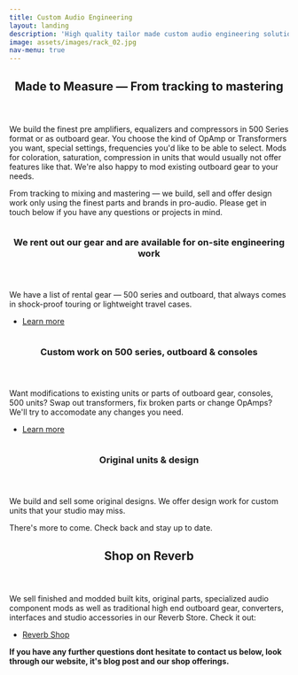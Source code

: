 ```yaml
---
title: Custom Audio Engineering
layout: landing
description: 'High quality tailor made custom audio engineering solutions. Built ourselves our by the best in the field.'
image: assets/images/rack_02.jpg
nav-menu: true
---
```


<!-- Main -->
<div id="main">

<!-- One -->
<section id="one">
	<div class="inner">
		<header class="major">
			<h2>Made to Measure &mdash; From tracking to mastering</h2>
		</header>
		<p>We build the finest pre amplifiers, equalizers and compressors in 500 Series format or as outboard gear. You choose the kind of OpAmp or Transformers you want, special settings, frequencies you'd like to be able to select. Mods for coloration, saturation, compression in units that would usually not offer features like that. We're also happy to mod existing outboard gear to your needs.</p>
		<p>From tracking to mixing and mastering &mdash; we build, sell and offer design work only using the finest parts and brands in pro-audio. Please get in touch below if you have any questions or projects in mind.</p>
	</div>
</section>

<!-- Two -->
<section id="two" class="spotlights">
	<section>
		<a href="rental.html" class="image">
			<img src="{% link assets/images/focusriteisaprodmk2.jpg %}" alt="" data-position="center center" />
		</a>
		<div class="content">
			<div class="inner">
				<header class="major">
					<h3>We rent out our gear and are available for on-site engineering work</h3>
				</header>
				<p>We have a list of rental gear &mdash; 500 series and outboard, that always comes in shock-proof touring or lightweight travel cases.</p>
				<ul class="actions">
					<li><a href="rental.html" class="button">Learn more</a></li>
				</ul>
			</div>
		</div>
	</section>
	<section>
		<a href="mods.html" class="image">
			<img src="{% link assets/images/nevepart.jpg %}" alt="" data-position="top center" />
		</a>
		<div class="content">
			<div class="inner">
				<header class="major">
					<h3>Custom work on 500 series, outboard &amp; consoles</h3>
				</header>
				<p>Want modifications to existing units or parts of outboard gear, consoles, 500 units? Swap out transformers, fix broken parts or change OpAmps? We'll try to accomodate any changes you need.</p>
				<ul class="actions">
					<li><a href="mods.html" class="button">Learn more</a></li>
				</ul>
			</div>
		</div>
	</section>
	<section>
		<a href="about.html" class="image">
			<img src="{% link assets/images/ez-opamp-sum-proto.png %}" alt="" data-position="25% 25%" />
		</a>
		<div class="content">
			<div class="inner">
				<header class="major">
					<h3>Original units &amp; design</h3>
				</header>
				<p>We build and sell some original designs. We offer design work for custom units that your studio may miss.</p>
				<p>There's more to come. Check back and stay up to date.</p>
			</div>
		</div>
	</section>
</section>

<!-- Three -->
<section id="three">
	<div class="inner">
		<header class="major">
			<h2>Shop on Reverb</h2>
		</header>
		<p>We sell finished and modded built kits, original parts, specialized audio component mods as well as traditional high end outboard gear, converters, interfaces and studio accessories in our Reverb Store. Check it out:</p>
		<ul class="actions">
			<li><a href="https://reverb.com/shop/analog-audio-boutique" class="button next">Reverb Shop</a></li>
		</ul>
	</div>
</section>

<section>
	<div class="inner">
		<p><strong>If you have any further questions dont hesitate to contact us below,  look through our website, it's blog post and our shop offerings.</strong></p>
	</div>
</section>

</div>
